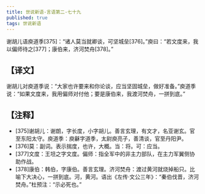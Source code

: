 ```yaml
---
title: 世说新语-言语第二-七十九
published: true
tags: 世说新语
---
```


谢胡儿语庾道季[375]：“诸人莫当就卿谈，可坚城垒[376]。”庾曰：“若文度来，我以偏师待之[377]；康伯来，济河焚舟[378]。”

## 【译文】

谢胡儿对庾道季说：“大家也许要来和你论谈，应当坚固城垒，做好准备。”庾道季说：“如果文度来，我用偏师对付他；要是康伯来，我渡河焚舟，一拼到底。”

## 【注释】

- [375]谢胡儿：谢朗，字长度，小字胡儿。善言玄理，有文才，名亚谢玄。官至东阳太守。庾道季：庾龢字道季，太尉庾亮子，善清谈，官至丹阳尹。
- [376]莫：副词。表示揣度，也许，大概。当：将。可：应当。
- [377]文度：王坦之字文度。偏师：指全军中的非主力部队，在主力军翼侧协助作战。
- [378]康伯：韩伯，字康伯。善言玄理。济河焚舟：渡过黄河就烧掉船只。比喻下大决心，一拼到底。河，黄河。语出《左传·文公三年》：“秦伯伐晋，济河焚舟。”杜预注：“示必死也。”

